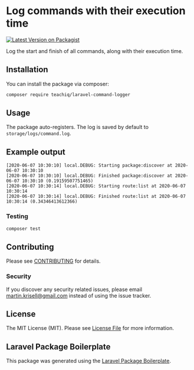 # Log commands with their execution time

[![Latest Version on Packagist](https://img.shields.io/packagist/v/teachiq/laravel-command-logger.svg?style=flat-square)](https://packagist.org/packages/teachiq/laravel-command-logger)

Log the start and finish of all commands, along with their execution time.

## Installation

You can install the package via composer:

```bash
composer require teachiq/laravel-command-logger
```

## Usage

The package auto-registers. The log is saved by default to `storage/logs/command.log`.

## Example output
```log
[2020-06-07 10:30:10] local.DEBUG: Starting package:discover at 2020-06-07 10:30:10  
[2020-06-07 10:30:10] local.DEBUG: Finished package:discover at 2020-06-07 10:30:10 (0.19159507751465)  
[2020-06-07 10:30:14] local.DEBUG: Starting route:list at 2020-06-07 10:30:14  
[2020-06-07 10:30:14] local.DEBUG: Finished route:list at 2020-06-07 10:30:14 (0.34346413612366)  
```

### Testing

``` bash
composer test
```

## Contributing

Please see [CONTRIBUTING](CONTRIBUTING.md) for details.

### Security

If you discover any security related issues, please email martin.krisell@gmail.com instead of using the issue tracker.

## License

The MIT License (MIT). Please see [License File](LICENSE.md) for more information.

## Laravel Package Boilerplate

This package was generated using the [Laravel Package Boilerplate](https://laravelpackageboilerplate.com).
